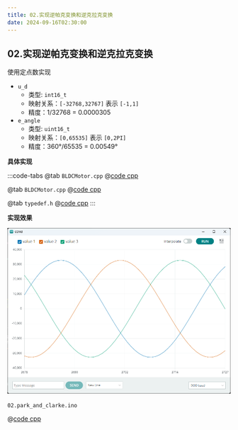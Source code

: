 ```yaml
---
title: 02.实现逆帕克变换和逆克拉克变换
date: 2024-09-16T02:30:00
---
```


## 02.实现逆帕克变换和逆克拉克变换

使用定点数实现

- `u_d` 
  - 类型: `int16_t`
  - 映射关系：`[-32768,32767]` 表示 `[-1,1]`
  - 精度：1/32768 = 0.0000305
- `e_angle`
  - 类型: `uint16_t`
  - 映射关系：`[0,65535]` 表示 `[0,2PI]` 
  - 精度：360°/65535 = 0.00549°

**具体实现**

:::code-tabs
@tab `BLDCMotor.cpp`
@[code cpp](./projects/02.park_and_clarke/BLDCMotor.cpp)

@tab `BLDCMotor.cpp`
@[code cpp](./projects/02.park_and_clarke/BLDCMotor.hpp)

@tab `typedef.h`
@[code cpp](./projects/01.sin_and_cos/typedef.h)
:::


**实现效果**

![alt text](assets/images/image-1.png)

`02.park_and_clarke.ino`

@[code cpp](./projects/02.park_and_clarke/02.park_and_clarke.ino)